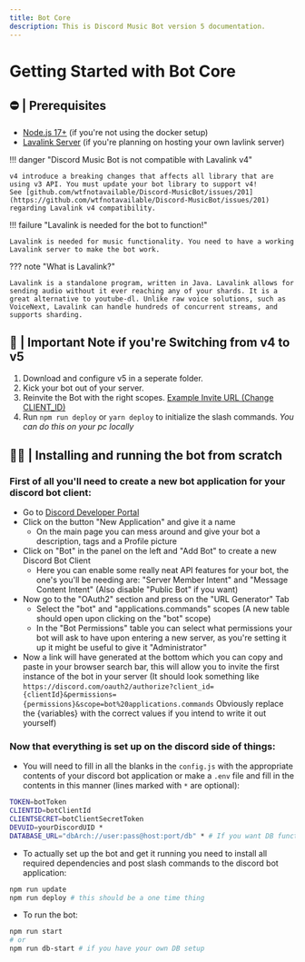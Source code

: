 ```yaml
---
title: Bot Core
description: This is Discord Music Bot version 5 documentation.
---
```


# Getting Started with Bot Core
## ⛔ | Prerequisites

- [Node.js 17+](https://nodejs.org/en/download/) (if you're not using the docker setup)
- [Lavalink Server](https://code.darrennathanael.com/how-to-lavalink) (if you're planning on hosting your own lavlink server)


!!! danger "Discord Music Bot is not compatible with Lavalink v4"

    v4 introduce a breaking changes that affects all library that are using v3 API. You must update your bot library to support v4!
    See [github.com/wtfnotavailable/Discord-MusicBot/issues/201](https://github.com/wtfnotavailable/Discord-MusicBot/issues/201) regarding Lavalink v4 compatibility.


!!! failure "Lavalink is needed for the bot to function!"

    Lavalink is needed for music functionality. You need to have a working Lavalink server to make the bot work.

??? note "What is Lavalink?"

    Lavalink is a standalone program, written in Java. Lavalink allows for sending audio without it ever reaching any of your shards. It is a great alternative to youtube-dl. Unlike raw voice solutions, such as VoiceNext, Lavalink can handle hundreds of concurrent streams, and supports sharding.

## 📝 | Important Note if you're Switching from v4 to v5

1. Download and configure v5 in a seperate folder.
2. Kick your bot out of your server.
3. Reinvite the Bot with the right
   scopes. [Example Invite URL (Change CLIENT_ID)](https://discord.com/oauth2/authorize?client_id=CLIENT_ID&permissions=277083450689&scope=bot%20applications.commands)
4. Run `npm run deploy` or `yarn deploy` to initialize the slash commands. _You can do this on your pc locally_

## 🏃‍♂ | Installing and running the bot from scratch

### First of all you'll need to create a new bot application for your discord bot client:
  - Go to [Discord Developer Portal](https://discord.com/developers/applications/)
  - Click on the button "New Application" and give it a name
    - On the main page you can mess around and give your bot a description, tags and a Profile picture
  - Click on "Bot" in the panel on the left and "Add Bot" to create a new Discord Bot Client
    - Here you can enable some really neat API features for your bot, the one's you'll be needing are: "Server Member Intent" and "Message Content Intent" (Also disable "Public Bot" if you want)
  - Now go to the "OAuth2" section and press on the "URL Generator" Tab
    - Select the "bot" and "applications.commands" scopes (A new table should open upon clicking on the "bot" scope)
    - In the "Bot Permissions" table you can select what permissions your bot will ask to have upon entering a new server, as you're setting it up it might be useful to give it "Administrator"
  - Now a link will have generated at the bottom which you can copy and paste in your browser search bar, this will allow you to invite the first instance of the bot in your server
(It should look something like `https://discord.com/oauth2/authorize?client_id={clientId}&permissions={permissions}&scope=bot%20applications.commands` Obviously replace the {variables} with the correct values if you intend to write it out yourself)

### Now that everything is set up on the discord side of things:
  - You will need to fill in all the blanks in the `config.js` with the appropriate contents of your discord bot application or make a `.env` file and fill in the contents in this manner (lines marked with `*` are optional):
```bash
TOKEN=botToken
CLIENTID=botClientId
CLIENTSECRET=botClientSecretToken
DEVUID=yourDiscordUID *
DATABASE_URL="dbArch://user:pass@host:port/db" * # If you want DB functionality
```
  - To actually set up the bot and get it running you need to install all required dependencies and post slash commands to the discord bot application:
```bash
npm run update
npm run deploy # this should be a one time thing
```
  - To run the bot:
```bash
npm run start
# or
npm run db-start # if you have your own DB setup
```
